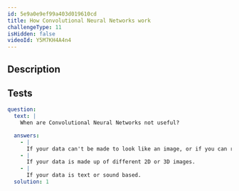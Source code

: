 ```yaml
---
id: 5e9a0e9ef99a403d019610cd
title: How Convolutional Neural Networks work
challengeType: 11
isHidden: false
videoId: Y5M7KH4A4n4
---
```


## Description

<section id='description'>
</section>

## Tests

<section id='tests'>

```yml
question:
  text: |
    When are Convolutional Neural Networks not useful?

  answers:
    - |
      If your data can't be made to look like an image, or if you can rearrange elements of your data and it's still just as useful.
    - |
      If your data is made up of different 2D or 3D images.
    - |
      If your data is text or sound based.
  solution: 1
```

</section>
